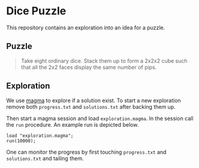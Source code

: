 Dice Puzzle
===========

This repository contains an exploration into an idea for a puzzle.

Puzzle
------

> Take eight ordinary dice. Stack them up to form a 2x2x2 cube such
> that all the 2x2 faces display the same number of pips.

Exploration
-----------

We use [magma][] to explore if a solution exist. To start a new
exploration remove both `progress.txt` and `solutions.txt` after
backing them up.

Then start a magma session and load `exploration.magma`. In the
session call the `run` procedure. An example run is depicted below.

```shell
load "exploration.magma";
run(10000);
```

One can monitor the progress by first touching `progress.txt` and
`solutions.txt` and tailing them.

[magma]: http://magma.maths.usyd.edu.au/magma/